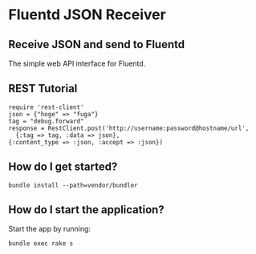 # Fluentd JSON Receiver

## Receive JSON and send to Fluentd

The simple web API interface for Fluentd.

## REST Tutorial

    require 'rest-client'
    json = {"hoge" => "fuga"}
    tag = "debug.forward"
    response = RestClient.post('http://username:password@hostname/url',
      {:tag => tag, :data => json},
    {:content_type => :json, :accept => :json})

## How do I get started?

    bundle install --path=vendor/bundler

## How do I start the application?

Start the app by running:

    bundle exec rake s

